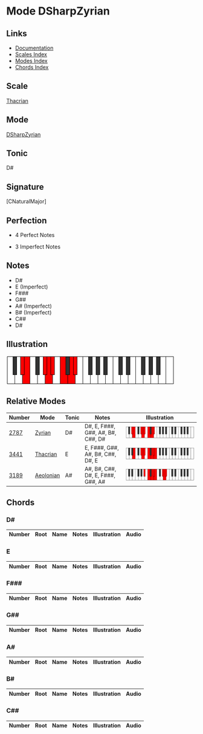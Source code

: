 # Mode DSharpZyrian

## Links

- [Documentation](index.md)
- [Scales Index](Scales.md)
- [Modes Index](Modes.md)
- [Chords Index](Chords.md)

## Scale

[Thacrian](ScaleThacrian.md)

## Mode

[DSharpZyrian](ModeDSharpZyrian.md)

## Tonic

D#

## Signature

[CNaturalMajor]

## Perfection

 - 4 Perfect Notes

 - 3 Imperfect Notes

## Notes

- D#
- E (Imperfect)
- F###
- G##
- A# (Imperfect)
- B# (Imperfect)
- C##
- D#

## Illustration

![DSharpZyrian](ModeDSharpZyrian.png)

## Relative Modes

| Number | Mode | Tonic | Notes | Illustration |
|--------|------|-------|-------|--------------|
| [2787](https://ianring.com/musictheory/scales/2787) | [Zyrian](ModeZyrian.md) | D# | D#, E, F###, G##, A#, B#, C##, D# | ![DSharpZyrian](ModeDSharpZyrian.png) |
| [3441](https://ianring.com/musictheory/scales/3441) | [Thacrian](ModeThacrian.md) | E | E, F###, G##, A#, B#, C##, D#, E | ![ENaturalThacrian](ModeENaturalThacrian.png) |
| [3189](https://ianring.com/musictheory/scales/3189) | [Aeolonian](ModeAeolonian.md) | A# | A#, B#, C##, D#, E, F###, G##, A# | ![ASharpAeolonian](ModeASharpAeolonian.png) |

## Chords

### D#

| Number | Root | Name | Notes | Illustration | Audio |
|--------|------|------|-------|--------------|-------|

### E

| Number | Root | Name | Notes | Illustration | Audio |
|--------|------|------|-------|--------------|-------|

### F###

| Number | Root | Name | Notes | Illustration | Audio |
|--------|------|------|-------|--------------|-------|

### G##

| Number | Root | Name | Notes | Illustration | Audio |
|--------|------|------|-------|--------------|-------|

### A#

| Number | Root | Name | Notes | Illustration | Audio |
|--------|------|------|-------|--------------|-------|

### B#

| Number | Root | Name | Notes | Illustration | Audio |
|--------|------|------|-------|--------------|-------|

### C##

| Number | Root | Name | Notes | Illustration | Audio |
|--------|------|------|-------|--------------|-------|


